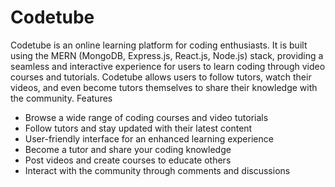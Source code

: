# Codetube
Codetube is an online learning platform for coding enthusiasts. It is built using the MERN (MongoDB, Express.js, React.js, Node.js) stack, providing a seamless and interactive experience for users to learn coding through video courses and tutorials. Codetube allows users to follow tutors, watch their videos, and even become tutors themselves to share their knowledge with the community.
Features
* Browse a wide range of coding courses and video tutorials
* Follow tutors and stay updated with their latest content
* User-friendly interface for an enhanced learning experience
* Become a tutor and share your coding knowledge
* Post videos and create courses to educate others
* Interact with the community through comments and discussions
